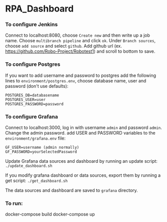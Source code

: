 # RPA_Dashboard

### To configure Jenkins
Connect to localhost:8080, choose `Create new` and then write up a job name. Choose `multibranch pipeline` and click `ok`. Under `Branch sources`, choose `add source` and select `github`. Add github url (ex. https://github.com/Robo-Project/Robotest1) and scroll to bottom to save.

### To configure Postgres
If you want to add username and password to postgres add the following lines to `environment/postgres.env`, choose database name, user and password (don't use defaults):
```
POSTGRES_DB=databasename
POSTGRES_USER=user
POSTGRES_PASSWORD=password
```

### To configure Grafana
Connect to localhost:3000, log in with username `admin` and password `admin`. Change the admin password.
add USER and PASSWORD variables to the `environment/grafana.env` file:
```
GF_USER=username (admin normally)
GF_PASSWORD=yourSelectedPassword
```
Update Grafana data sources and dashboard by running an update script:
`./update_dashboard.sh`

If you modify grafana dashboard or data sources, export them by running a get script:
`./get_dashboard.sh`

The data sources and dashboard are saved to `grafana` directory.

### To run:
docker-compose build
docker-compose up
